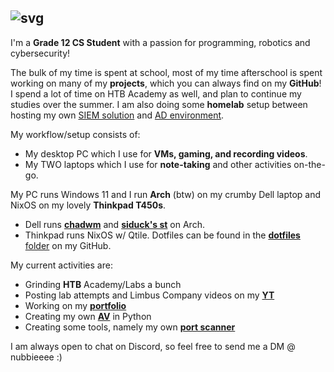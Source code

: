 ## ![svg](https://readme-typing-svg.herokuapp.com?font=B612+Mono&duration=2500&pause=1000&color=FFFFFF&width=435&lines=Hey+there%2C+I'm+Nubb.)

I'm a **Grade 12 CS Student** with a passion for programming, robotics and cybersecurity!

The bulk of my time is spent at school, most of my time afterschool is spent working on many of my **projects**, which you can always find on my **GitHub**! I spend a lot of time on HTB Academy as well, and plan to continue my studies over the summer. I am also doing some **homelab** setup between hosting my own [SIEM solution](https://github.com/nubbsterr/Elastic-SIEM-Setup) and [AD environment](https://github.com/nubbsterr/lcb-ad). 

My workflow/setup consists of: 
- My desktop PC which I use for **VMs, gaming, and recording videos**. 
- My TWO laptops which I use for **note-taking** and other activities on-the-go. 

My PC runs Windows 11 and I run **Arch** (btw) on my crumby Dell laptop and NixOS on my lovely **Thinkpad T450s**. 
- Dell runs [**chadwm**](https://github.com/siduck/chadwm) and [**siduck's st**](https://github.com/siduck/st) on Arch.
- Thinkpad runs NixOS w/ Qtile. Dotfiles can be found in the [**dotfiles** folder](https://github.com/nubbsterr/nubbsterr/) on my GitHub.

My current activities are:
* Grinding **HTB** Academy/Labs a bunch
* Posting lab attempts and Limbus Company videos on my [**YT**](https://www.youtube.com/@0xnubb)
* Working on my [**portfolio**](https://github.com/nubbsterr/web)
* Creating my own [**AV**](https://github.com/nubbsterr/Eurofighter) in Python
* Creating some tools, namely my own [**port scanner**](https://github.com/nubbsterr/sawyer) 

I am always open to chat on Discord, so feel free to send me a DM @ nubbieeee :)
